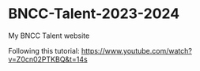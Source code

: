 # BNCC-Talent-2023-2024

My BNCC Talent website

Following this tutorial:
https://www.youtube.com/watch?v=Z0cn02PTKBQ&t=14s
